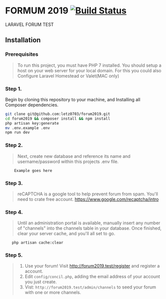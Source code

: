 # FORMUM 2019 [![Build Status](https://travis-ci.org/letz0703/forum2019.svg?branch=master)](https://travis-ci.org/letz0703/forum2019)

LARAVEL FORUM TEST

## Installation
### Prerequisites
> To run this project, you must have PHP 7 installed.
> You should setup a host on your web server for your local domain. For this you could also
> Configure Laravel Homestead or Valet(MAC only) 

### Step 1. 
Begin by cloning this repository to your machine, and Installing all Composer dependencies.

```bash
git clone git@github.com:letz0703/forum2019.git
cd forum2019 && composer install && npm install
php artisan key:generate
mv .env.example .env
npm run dev
```

### Step 2.
> Next, create new database and reference its name and username/password within this projects .env file.
```
    Example goes here
```

### Step 3.
> reCAPTCHA is a google tool to help prevent forum from spam. You'll need to crate free account.
https://www.google.com/recaptcha/intro

### Step 4.
> Until an administration portal is available, manually insert any number of "channels" into the channels table 
 in your database. Once finished, clear your server cache, and you'll all set to go.
 ```
    php artisan cache:clear
 ```
 ### Step 5.
> 1. Use your forum! Visit http://forum2019.test/register and register a account.
> 1. Edit `config/concil.php`, adding the email address of your account you just create.
> 1. Vist: `http://forum2019.test/admin/channels` to seed your forum with one or more channels.

